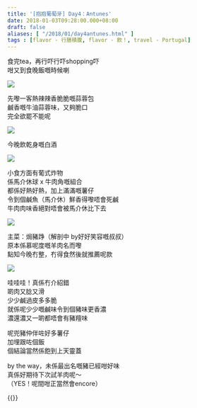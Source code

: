 ```yaml
---
title: '[抱抱葡萄牙] Day4：Antunes'
date: 2018-01-03T09:28:00.000+08:00
draft: false
aliases: [ "/2018/01/day4antunes.html" ]
tags : [flavor - 行膳積腹, flavor - 飲！, travel - Portugal]
---
```


食完tea，再行吓行吓shopping吓  
咁又到食晚飯嘅時候喇  

![](/images/portugal4l1.jpg)

先嚟一客熱辣辣香脆脆嘅蒜蓉包  
鹹香嘅牛油蒜蓉味，又夠脆口  
完全欲罷不能呢  

![](/images/portugal4l2.jpg)

今晚飲乾身嘅白酒  

![](/images/portugal4l3.jpg)

小食方面有葡式炸物  
係馬介休球 x 牛肉角嘅組合  
都係好熱好熱，加上滿滿嘅薯仔  
令到個鹹魚（馬介休）鮮香得嚟唔會死鹹  
牛肉肉味香絕對唔會被馬介休比下去  

![](/images/portugal4l.jpg)

主菜：焗豬踭（解剖中 by好好笑容嘅叔叔）  
原本係慕呢度嘅羊肉名而嚟  
點知今晚冇整，冇得食然後就推薦呢款  

![](/images/portugal4l4.jpg)

哇哇哇！真係冇介紹錯  
啲肉又腍又滑  
少少鹹過皮多多脆  
就係呢少少嘅鹹味令到個豬味更香濃  
濃還濃又一啲都唔會有豬羶味  
  
呢兜豬仲伴咗好多薯仔  
加埋跟咗個飯  
個結論當然係飽到上天靈蓋  
  
by the way，未係最出名嘅豬已經咁好味  
真係好期待下次試羊肉呢～  
（YES！呢間咁正當然會encore）  
  

{{<portugal>}}  
